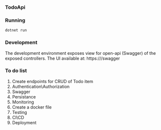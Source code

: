 ### TodoApi

### Running
```cli
dotnet run
```

### Development
The development environment exposes view for open-api (Swagger) of the exposed controllers.
The UI available at: https://<hostname>/swagger

### To do list
1. Create endpoints for CRUD of Todo item
2. Authentication\Authorization
3. Swagger
4. Persistance
5. Monitoring
6. Create a docker file
7. Testing
8. CI\CD
9. Deployment
